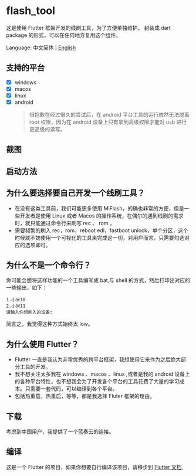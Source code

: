 # flash_tool

这是使用 Flutter 框架开发的线刷工具，为了方便单独维护。
封装成 dart package 的形式，可以在任何地方复用这个组件。

Language: 中文简体 | [English](README_EN.md)

## 支持的平台

- [x] windows
- [x] macos
- [x] linux
- [x] android
  > 很抱歉在经过很久的尝试后，在 android 平台工具的运行依然无法脱离 root 权限，因为在 android 设备上只有拿到高级权限才能对 usb 进行更高级的读写。

## 截图

## 启动方法

## 为什么要选择要自己开发一个线刷工具？

- 在没有这类工具前，我们可能更多使用 MiFlash，的确也非常的方便，但是一些开发者是使用 Linux 或者 Macos 的操作系统，在偶尔的遇到线刷的需求时，就只能通过命令行来刷写 rec 、 rom 。
- 需要频繁的刷入 rec，rom，reboot edl，fastboot unlock，单个分区，这个时候就不妨使用一个可视化的工具来完成这一切，对用户而言，只需要勾选对应的选项即可。

## 为什么不是一个命令行？

你可能会想将这样功能的一个工具编写成 bat,与 shell 的方式，然后打印出对应的一些输出，如下：

```shell
1.小米10
2.小米11
请输入你想刷入的设备:
```

简言之，我觉得这种方式始终太 low。

## 为什么使用 Flutter？

- Flutter 一直是我认为非常优秀的跨平台框架，我想使用它来作为之后绝大部分工具的开发。
- 我不想关注太多我在 windows 、macos 、linux ,或者是我的 android 设备上的各种平台特性，也不想我会为了开发各个平台的工具花费了大量的学习成本。只需要一套代码，可以编译到各个平台。
- 包括热重载，热重启，等等，都是我选择 Fluter 框架的理由。

## 下载

考虑到中国用户，我提供了一个蓝奏云的连接。

## 编译

这是一个 Flutter 的项目，如果你想要自行编译该项目，请移步到 [Flutter 文档](https://flutter.dev/docs),
